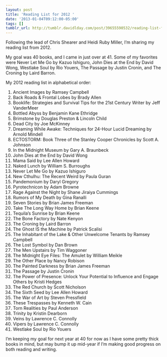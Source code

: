 ```yaml
---
layout: post
title: 'Reading List for 2012 '
date: '2013-01-04T09:12:00-05:00'
tags: []
tumblr_url: http://tumblr.davidlday.com/post/39655590532/reading-list-for-2012
---
```

Following the lead of Chris Shearer and Heidi Ruby Miller, I’m sharing my reading list from 2012.

My goal was 40 books, and I came in just over at 41. Some of my favorites were Never Let Me Go by Kazuo Ishiguro,  John Dies at the End by David Wong, Westlake Soul by Rio Youers, The Passage by Justin Cronin, and The Croning by Laird Barron.

My 2012 reading list in alphabetical order:

1.  Ancient Images by Ramsey Campbell
2.  Back Roads & Frontal Lobes by Brady Allen
3.  Booklife: Strategies and Survival Tips for the 21st Century Writer by Jeff VanderMeer
4.  Bottled Abyss by Benjamin Kane Ethridge
5.  Brimstone by Douglas Preston & Lincoln Child
6.  Dead City by Joe McKinney
7.  Dreaming While Awake: Techniques for 24-Hour Lucid Dreaming by Arnold Mindell
8.  ECTOSTORM:  Book Three of the Stanley Cooper Chronicles by Scott A. Johnson
9.  In the Midnight Museum by Gary A. Braunbeck
10. John Dies at the End by David Wong
11. Mama Said by Lee Allen Howard
12. Naked Lunch by William S. Burroughs
13. Never Let Me Go by Kazuo Ishiguro
14. New Cthulhu: The Recent Weird by Paula Guran
15. Pandemonium by Daryl Gregory
16. Pyrotechnicon by Adam Browne
17. Rage Against the Night by Shane Jiraiya Cummings
18. Rumors of My Death by Gina Ranalli
19. Seven Stories by Brian James Freeman
20. Take The Long Way Home by Brian Keene
21. Tequila’s Sunrise by Brian Keene
22. The Bone Factory by Nate Kenyon
23. The Croning by Laird Barron
24. The Ghost IS the Machine by Patrick Scalisi
25. The Inhabitant of the Lake & Other Unwelcome Tenants by Ramsey Campbell
26. The Lost Symbol by Dan Brown
27. The Men Upstairs by Tim Waggoner
28. The Midnight Eye Files: The Amulet by William Meikle
29. The Other Place by Nancy Robison
30. The Painted Darkness by Brian James Freeman
31. The Passage by Justin Cronin
32. The Power of Presence: Unlock Your Potential to Influence and Engage Others by Kristi Hedges
33. The Red Church by Scott Nicholson
34. The Sixth Seed by Lee Allen Howard
35. The War of Art by Steven Pressfield
36. These Trespasses by Kenneth W. Cain
37. Torn Realities by Paul Anderson
38. Trinity by Kristin Dearborn
39. Veins by Lawrence C. Connolly
40. Vipers by Lawrence C. Connolly
41. Westlake Soul by Rio Youers

I’m keeping my goal for next year at 40 for now as I have some pretty thick books in mind, but may bump it up mid-year if I’m making good progress on both reading and writing.

